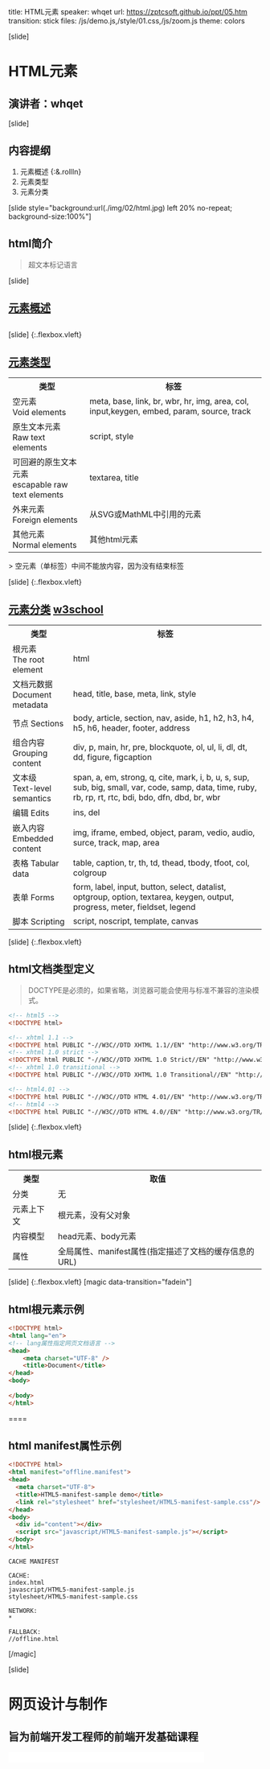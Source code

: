 title: HTML元素
speaker: whqet
url: https://zptcsoft.github.io/ppt/05.htm
transition: stick
files: /js/demo.js,/style/01.css,/js/zoom.js
theme: colors

[slide]
# HTML元素
## 演讲者：whqet

[slide]
## 内容提纲
1. 元素概述 {:&.rollIn}
2. 元素类型
3. 元素分类


[slide style="background:url(./img/02/html.jpg) left 20% no-repeat; background-size:100%"]
## html简介 
> 超文本标记语言 


[slide]
## [元素概述](//w3school.com.cn/tags/html_ref_byfunc.asp)
<img src="/img/03/Periodic-Table-of-HTML-Elements-large.png" alt="">


[slide] {:.flexbox.vleft}
## [元素类型](//www.w3.org/TR/html/syntax.html#elements-0) 
<table class="thinner tag">
	<tr>
		<th>类型</th><th>标签</th>
	</tr>
	<tr>
		<td>空元素<br>Void elements</td>
		<td>meta, base, link, br, wbr, hr, img, area, col, input,keygen, embed, param, source, track</td>
	</tr>
	<tr>
		<td>原生文本元素<br>Raw text elements</td>
		<td>script, style</td>
	</tr>
	<tr>
		<td>可回避的原生文本元素<br>escapable raw text elements</td>
		<td>textarea, title</td>
	</tr>
	<tr>
		<td>外来元素<br>Foreign elements</td>
		<td>从SVG或MathML中引用的元素</td>
	</tr>
	<tr>
		<td>其他元素<br>Normal elements</td>
		<td>其他html元素</td>
	</tr>
</table>
> 空元素（单标签）中间不能放内容，因为没有结束标签

[slide] {:.flexbox.vleft}
## [元素分类](//www.w3.org/TR/html/semantics.html#semantics) [w3school](//w3school.com.cn/tags/html_ref_byfunc.asp) 
<table class="thinner tag">
	<tr>
		<th>类型</th><th>标签</th>
	</tr>
	<tr>
		<td>根元素<br>The root element</td>
		<td>html</td>
	</tr>
	<tr>
		<td>文档元数据<br> Document metadata</td>
		<td>head, title, base, meta, link, style</td>
	</tr>
	<tr>
		<td>节点 Sections</td>
		<td>body, article, section, nav, aside, h1, h2, h3, h4, h5, h6, header, footer, address</td>
	</tr>
	<tr>
		<td>组合内容<br> Grouping content</td>
		<td>div, p, main, hr, pre, blockquote, ol, ul, li, dl, dt, dd, figure, figcaption</td>
	</tr>
	<tr>
		<td>文本级<br>Text-level semantics</td>
		<td>span, a, em, strong, q, cite, mark, i, b, u, s, sup, sub, big, small, var, code, samp, data, time, ruby, rb, rp, rt, rtc, bdi, bdo, dfn, dbd, br, wbr</td>
	</tr>
	<tr>
		<td>编辑 Edits</td>
		<td>ins, del</td>
	</tr>
	<tr>
		<td>嵌入内容 <br>Embedded content</td>
		<td>img, iframe, embed, object, param, vedio, audio, surce, track, map, area</td>
	</tr>
	<tr>
		<td>表格 Tabular data</td>
		<td>table, caption, tr, th, td, thead, tbody, tfoot, col, colgroup</td>
	</tr>
	<tr>
		<td>表单 Forms</td>
		<td>form, label, input, button, select, datalist, optgroup, option, textarea, keygen, output, progress, meter, fieldset, legend</td>
	</tr>
	<tr>
		<td>脚本 Scripting</td>
		<td>script, noscript, template, canvas</td>
	</tr>
</table>

[slide] {:.flexbox.vleft}
## html文档类型定义
> DOCTYPE是必须的，如果省略，浏览器可能会使用与标准不兼容的渲染模式。

```html
<!-- html5 -->
<!DOCTYPE html>

<!-- xhtml 1.1 -->
<!DOCTYPE html PUBLIC "-//W3C//DTD XHTML 1.1//EN" "http://www.w3.org/TR/xhtml11/DTD/xhtml11.dtd">
<!-- xhtml 1.0 strict -->
<!DOCTYPE html PUBLIC "-//W3C//DTD XHTML 1.0 Strict//EN" "http://www.w3.org/TR/xhtml1/DTD/xhtml1-strict.dtd">
<!-- xhtml 1.0 transitional -->
<!DOCTYPE html PUBLIC "-//W3C//DTD XHTML 1.0 Transitional//EN" "http://www.w3.org/TR/xhtml1/DTD/xhtml1-transitional.dtd">

<!-- html4.01 -->
<!DOCTYPE html PUBLIC "-//W3C//DTD HTML 4.01//EN" "http://www.w3.org/TR/html4/strict.dtd">
<!-- html4 -->
<!DOCTYPE html PUBLIC "-//W3C//DTD HTML 4.0//EN" "http://www.w3.org/TR/REC-html40/strict.dtd">
```


[slide] {:.flexbox.vleft}
## html根元素
<table class="thin tag">
	<tr>
		<th>类型</th><th>取值</th>
	</tr>
	<tr>
		<td>分类</td>
		<td>无</td>
	</tr>
	<tr>
		<td>元素上下文</td>
		<td>根元素，没有父对象</td>
	</tr>
	<tr>
		<td>内容模型</td>
		<td>head元素、body元素</td>
	</tr>
	<tr>
		<td>属性</td>
		<td>全局属性、manifest属性(指定描述了文档的缓存信息的URL)</td>
	</tr>
</table>

[slide] {:.flexbox.vleft}
[magic data-transition="fadein"]
## html根元素示例
```html
<!DOCTYPE html>
<html lang="en">
<!-- lang属性指定网页文档语言 -->
<head>
	<meta charset="UTF-8" />
	<title>Document</title>
</head>
<body>
	
</body>
</html>
```
====
## html manifest属性示例
```html
<!DOCTYPE html>
<html manifest="offline.manifest">
<head>
  <meta charset="UTF-8">
  <title>HTML5-manifest-sample demo</title>
  <link rel="stylesheet" href="stylesheet/HTML5-manifest-sample.css"/>
</head>
<body>
  <div id="content"></div>
  <script src="javascript/HTML5-manifest-sample.js"></script>
</body>
</html>
```
```
CACHE MANIFEST

CACHE:
index.html
javascript/HTML5-manifest-sample.js
stylesheet/HTML5-manifest-sample.css

NETWORK:
*

FALLBACK:  
//offline.html  
```
[/magic]

[slide]
# 网页设计与制作
## 旨为前端开发工程师的前端开发基础课程
<small style="vertical-align:middle;display:inline-block"><iframe src="//ghbtns.com/github-btn.html?user=zptcsoft&repo=zptcsoft.github.io&type=star&count=true" allowtransparency="true" frameborder="0" scrolling="0" width="100" height="20" style="width:110px;height:20px;  background-color: transparent;"></iframe><iframe src="//ghbtns.com/github-btn.html?user=zptcsoft&repo=zptcsoft.github.io&type=fork&count=true" allowtransparency="true" frameborder="0" scrolling="0" width="100" height="20" style="width:110px;height:20px;  background-color: transparent;"></iframe><iframe src="//ghbtns.com/github-btn.html?user=zptcsoft&repo=zptcsoft.github.io&type=follow&count=false" allowtransparency="true" frameborder="0" scrolling="0" width="170" height="20" style="width:170px;height:20px;  background-color: transparent;"></iframe></small>

